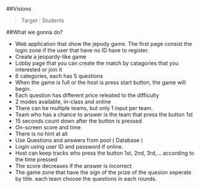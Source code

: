 ##Visions

> Target : Students

##What we gonna do?

- Web application that show the jepody game. The first page consist the login zone if the user that have no ID have to register.
- Create a jeopardy-like game
- Lobby page that you can create the match by catagories that you interested or join it
- 6 categories, each has 5 questions
- When the game is full or the host is press start button, the game will begin.
- Each question has different price releated to the difficulty
- 2 modes available, in-class and online
- There can be multiple teams, but only 1 input per team.
- Team who has a chance to answer is the team that press the button 1st
- 15 seconds count down after the button is pressed
- On-screen score and time
- There is no hint at all
- Use Questions and answers from pool ( Database )
- Login using user ID and password if online.
- Host can keep tracks who press the button 1st, 2nd, 3rd,... according to the time pressed 
- The score decreases if the answer is incorrect
- The game zone that have the sign of the prize of the quesion seperate by title. each team choose the questions in each rounds.
